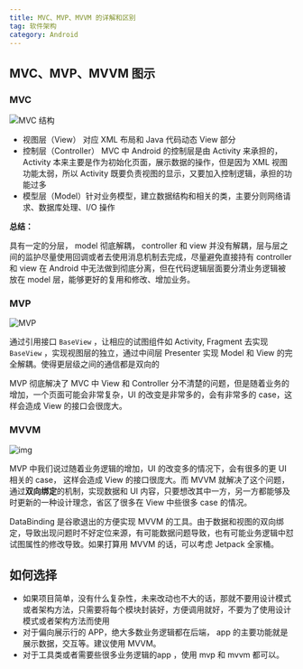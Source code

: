 ```yaml
---
title: MVC、MVP、MVVM 的详解和区别
tag: 软件架构
category: Android
---
```




## MVC、MVP、MVVM  图示

### MVC

![MVC 结构](https://raw.githubusercontent.com/xiaomanwong/static_file/master/images/bg2015020105.png?token=GHSAT0AAAAAABTDT2CDGBOOHYGCXQPVZCG6YSNPTVA)

* 视图层（View） 对应 XML 布局和 Java 代码动态 View 部分
* 控制层（Controller） MVC 中 Android 的控制层是由 Activity 来承担的， Activity 本来主要是作为初始化页面，展示数据的操作，但是因为 XML 视图功能太弱，所以 Activity 既要负责视图的显示，又要加入控制逻辑，承担的功能过多
* 模型层（Model）针对业务模型，建立数据结构和相关的类，主要分则网络请求、数据库处理、I/O 操作

**总结：**

具有一定的分层， model 彻底解耦， controller  和 view 并没有解耦，层与层之间的监护尽量使用回调或者去使用消息机制去完成，尽量避免直接持有 controller  和 view 在 Android 中无法做到彻底分离，但在代码逻辑层面要分清业务逻辑被放在 model 层，能够更好的复用和修改、增加业务。

### MVP

![MVP](https://raw.githubusercontent.com/xiaomanwong/static_file/master/images/bg2015020108.png?token=GHSAT0AAAAAABTDT2CCN7AQAGWPEV6UF7FUYSNPT7Q)

通过引用接口 `BaseView` ，让相应的试图组件如 Activity, Fragment 去实现 `BaseView` ，实现视图层的独立，通过中间层 Presenter 实现 Model 和 View 的完全解耦。使得更层级之间的通信都是双向的

MVP 彻底解决了 MVC 中 View 和 Controller 分不清楚的问题，但是随着业务的增加，一个页面可能会非常复杂，UI 的改变是非常多的，会有非常多的 case，这样会造成 View 的接口会很庞大。

### MVVM

![img](https://raw.githubusercontent.com/xiaomanwong/static_file/master/images/bg2015020110.png?token=GHSAT0AAAAAABTDT2CCOS73MNYDDWWRQXPKYSNPUHA)

MVP 中我们说过随着业务逻辑的增加，UI 的改变多的情况下，会有很多的更 UI 相关的 case， 这样会造成 View 的接口很庞大。而 MVVM 就解决了这个问题，通过**双向绑定**的机制，实现数据和 UI 内容，只要想改其中一方，另一方都能够及时更新的一种设计理念，省区了很多在 View 中些很多 case 的情况。

DataBinding 是谷歌退出的方便实现 MVVM 的工具。由于数据和视图的双向绑定，导致出现问题时不好定位来源，有可能数据问题导致，也有可能业务逻辑中怼试图属性的修改导致。如果打算用 MVVM 的话，可以考虑 Jetpack 全家桶。



## 如何选择

* 如果项目简单，没有什么复杂性，未来改动也不大的话，那就不要用设计模式或者架构方法，只需要将每个模块封装好，方便调用就好，不要为了使用设计模式或者架构方法而使用
* 对于偏向展示行的 APP，绝大多数业务逻辑都在后端， app 的主要功能就是展示数据，交互等。建议使用 MVVM。
* 对于工具类或者需要些很多业务逻辑的app ，使用 mvp 和 mvvm 都可以。